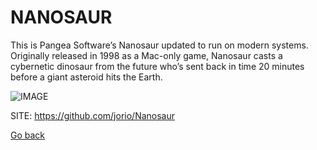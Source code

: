 # NANOSAUR
 
 This is Pangea Software’s Nanosaur updated to run on modern systems. 
 Originally released in 1998 as a Mac-only game, Nanosaur casts a cybernetic 
 dinosaur from the future who’s sent back in time 20 minutes before a giant 
 asteroid hits the Earth.
 
 ![IMAGE](https://raw.githubusercontent.com/jorio/Nanosaur/master/docs/screenshot.png)
 
 SITE: https://github.com/jorio/Nanosaur

 [Go back](https://portable-linux-apps.github.io/apps.html)
